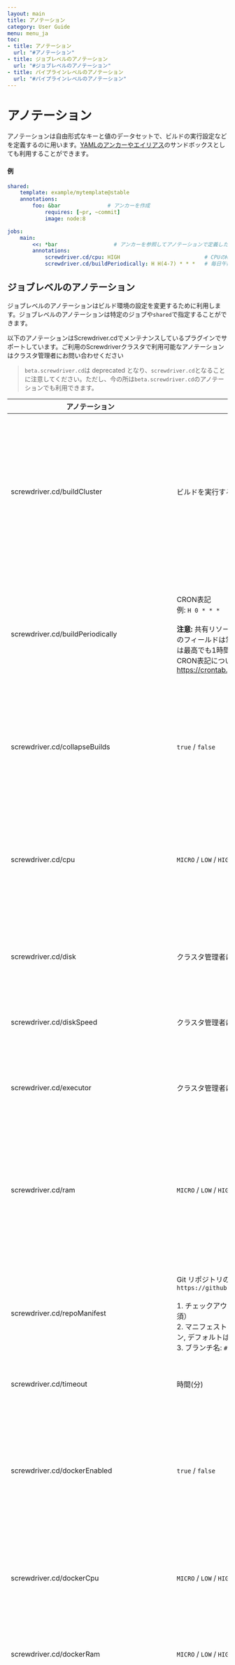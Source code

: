 ```yaml
---
layout: main
title: アノテーション
category: User Guide
menu: menu_ja
toc:
- title: アノテーション
  url: "#アノテーション"
- title: ジョブレベルのアノテーション
  url: "#ジョブレベルのアノテーション"
- title: パイプラインレベルのアノテーション
  url: "#パイプラインレベルのアノテーション"
---
```


# アノテーション

アノテーションは自由形式なキーと値のデータセットで、ビルドの実行設定などを定義するのに用います。[YAMLのアンカーやエイリアス](http://blog.daemonl.com/2016/02/yaml.html)のサンドボックスとしても利用することができます。

#### 例

```yaml
shared:
    template: example/mytemplate@stable
    annotations:
        foo: &bar               # アンカーを作成
            requires: [~pr, ~commit]
            image: node:8

jobs:
    main:
        <<: *bar                  # アンカーを参照してアノテーションで定義した設定を使用する
        annotations:
            screwdriver.cd/cpu: HIGH                           # CPUのHIGHリソースを指定
            screwdriver.cd/buildPeriodically: H H(4-7) * * *   # 毎日午前4:00から午前7:59(UTC)の間にジョブを実行します
```

## ジョブレベルのアノテーション

ジョブレベルのアノテーションはビルド環境の設定を変更するために利用します。ジョブレベルのアノテーションは特定のジョブや`shared`で指定することができます。

以下のアノテーションはScrewdriver.cdでメンテナンスしているプラグインでサポートしています。ご利用のScrewdriverクラスタで利用可能なアノテーションはクラスタ管理者にお問い合わせください

> `beta.screwdriver.cd`は deprecated となり、`screwdriver.cd`となることに注意してください。ただし、今の所は`beta.screwdriver.cd`のアノテーションでも利用できます。

| アノテーション | 値 | 説明 |
|------------|--------|-------------|
| screwdriver.cd/buildCluster | ビルドを実行するビルドクラスタ名 | 利用可能なビルドクラスタのリストは `<API URL>/v4/buildclusters` で確認できます。デフォルトでは `managedByScrewdriver: true` が設定されているクラスタにビルドがアサインされます。 あなたのリポジトリでの利用が許可されている任意のデフォルトクラスタや外部クラスタを選択することが可能です。（利用が許可されているリポジトリは`scmOrganizations`で設定されます）|
| screwdriver.cd/buildPeriodically | CRON表記<br>例: `H 0 * * *` <br><br>**注意:** 共有リソースへ急激に負荷がかかることを避けるため、「分」のフィールドは常に'H'(ハッシュを表す)を指定します。(実行頻度は最高でも1時間に1回です)<br>CRON表記については以下で確認ができます。<https://crontab.guru/> | cron表記にしたがって定期的にジョブを実行します。CRON表記のいずれの項目でも、`H` (あるいは`H/5`や`H(3-7)`のような値)を指定すると、ジョブidのハッシュに基づいて、システムが該当箇所の値を指定した範囲内のものに置き換えます。例えば、`H(3-5)`は3, 4, 5のいずれかに置き換えられます。タイムゾーンはUTCです。 |
| screwdriver.cd/collapseBuilds | `true` / `false` | `true` に設定したジョブでは `BLOCKED` 状態のビルドが最新のものに集約されます。<br>パイプライン全体に適用したい場合は `shared` に設定してください。<br>デフォルトの挙動はクラスタ設定によるので、クラスタ管理者に確認してください。 |
| screwdriver.cd/cpu | `MICRO` / `LOW` / `HIGH` / `TURBO` | k8s executorを利用する場合、ユーザーは 0.5 (`MICRO`)、2 (`LOW`)、6 (`HIGH`) 、12 (`TURBO`) CPUの中から選択可能です。<br>k8s-vm executorを利用する場合は、1 (`MICRO`)、2 (`LOW`)、6 (`HIGH`)、12 (`TURBO`) CPU の中から選択可能です。<br>いずれの場合もデフォルト値は`LOW`となります。 |
| screwdriver.cd/disk | クラスタ管理者にご確認ください | `k8s-vm` executorを利用する場合、ユーザーは20 GB (`LOW`) と50 GB (`HIGH`) と 100 GB (`TURBO`) からディスクスペースを選択可能です。デフォルトは `LOW` です。 |
| screwdriver.cd/diskSpeed | クラスタ管理者にご確認ください | `k8s-vm` executorを利用する場合、ユーザーはディスクスピードの異なるマシンの中から選択可能です。ディスクスピードはデフォルトでは指定がありません。 |
| screwdriver.cd/executor | クラスタ管理者にご確認ください | ビルドの実行環境を指定します。VMやkubernetesポッド、dockerコンテナ、Jenkinsエージェントなどでビルドを実行するように設定できます。 |
| screwdriver.cd/ram | `MICRO` / `LOW` / `HIGH` / `TURBO` | k8s executorを利用する場合、ユーザーは 1 GB (MICRO)、 2 GB (LOW)、12 GB (HIGH)、16 GB (TURBO) RAMの中から選択可能です。<br>k8s-vm executorを利用する場合は、1 GB (MICRO)、2 GB (LOW)、12 GB (HIGH)、 16 GB (TURBO) RAMの中から選択可能です。<br>いずれの場合もデフォルト値はLOWとなります。 |
| screwdriver.cd/repoManifest | Git リポジトリのチェックアウト URL です。例: `https://github.com/org/repo.git/manifestFilePath.xml#branch` <br><br>1. チェックアウト URL: `https://github.com/org/repo.git` (必須）<br>2. マニフェストファイルのパス: `manifestFilePath.xml` (オプション, デフォルトは `default.xml`)<br>3. ブランチ名: `#branch` (オプション, デフォルトは `#master`) | [Repo](https://gerrit.googlesource.com/git-repo) は Git 上に構築されたリポジトリ管理ツールです。この値は repo マニフェスト `xml` ファイルを含む Git リポジトリのチェックアウト URL です。この値が指定されていると、Screwdriver は `xml` ファイルの設定に従ってソースコードをチェックアウトします。 |
| screwdriver.cd/timeout | 時間(分) | ビルドがタイムアウトとなる時間(分)を指定できます。デフォルト値は90 分です。 |
| screwdriver.cd/dockerEnabled | `true` / `false` | k8s executor利用時に`true`に設定するとビルドコンテナと一緒にDocker-in-Dockerコンテナが起動し、DockerビルドやDockerイメージの起動が可能になります。このフラグをユーザーのyamlで設定するのに加え、クラスタ管理者がdocker in docker機能を有効にしている必要があります。 (cluster-managementのページをご覧ください) |
| screwdriver.cd/dockerCpu | `MICRO` / `LOW` / `HIGH` / `TURBO` | k8s executorを利用していてDockerが有効な場合、Dockerコンテナで使用するCPU数を設定することができます。設定される値については`screwdriver.cd/cpu`の説明をご覧ください。 |
| screwdriver.cd/dockerRam | `MICRO` / `LOW` / `HIGH` / `TURBO` | k8s executorを利用していてDockerが有効な場合、Dockerコンテナで使用するメモリ容量を設定することができます。設定される値については`screwdriver.cd/ram`の説明をご覧ください。 |
| screwdriver.cd/coverageScope | `pipeline` / `job` | カバレッジプラグインを利用している場合に、プロジェクトを作成するスコープを設定できます。デフォルト値はクラスタの設定(e.g. `COVERAGE_SONAR_ENTERPRISE`)によるので、クラスタ管理者にご確認ください。 |
| screwdriver.cd/displayName | パイプライングラフに表示するジョブ名 | パイプライングラフに表示するジョブ名を、yamlのユニーク制約に縛られない自由な名前にできます。 |
| screwdriver.cd/mergeSharedSteps | `true` / `false` | テンプレートを利用している場合に、`true`に設定するとsharedとjobに定義したstepsをマージします。デフォルトは`false`です。 |
| screwdriver.cd/manualStartEnabled | `true` / `false` | これが`false`に設定されていると、UIでジョブを起動することができません。デフォルトは`true` です。|
| screwdriver.cd/terminationGracePeriodSeconds | 時間(秒) | ビルドが停止する前にteardownステップを実行するための猶予時間(秒)を設定できます。デフォルトは `'60'` 秒で、最大は `'120'` 秒です。殆どの場合、デフォルト以上の時間は必要ありません。 |

## パイプラインレベルのアノテーション

パイプラインレベルのアノテーションはパイプライン全体の設定を変更するために利用します。パイプラインレベルのアノテーションの指定箇所はジョブや`shared`と同じです。これらのアノテーションはパイプラインのSCMブランチで設定される必要があるため、プルリクエストでは変更できません。

 | アノテーション | 値 | 説明 |
 |------------|--------|-------------|
 | screwdriver.cd/restrictPR | `none` / `all` / `fork` / `branch` | PRジョブが実行されないように制限します。`none` の場合は制限なしを意味します。`all` の場合はすべてのPRジョブ実行を制限します。`fork` はフォークされたリポジトリからのPRを制限します。`branch` はブランチからのPRを制限します。 |
| screwdriver.cd/chainPR    | `false` / `true` | デフォルトは`false`です。`false`の場合、PRは`requires`に`~pr`を設定しているジョブのみトリガーします。`true`を指定した場合、PRは`requires`に`~pr`を設定しているジョブだけでなく、その後続のジョブも順番にトリガーします。サンプルリポジトリ: <https://github.com/screwdriver-cd-test/chain-pr-example> |
| screwdriver.cd/pipelineDescription | パイプラインの説明文 | パイプラインページに説明文を表示します。 |
| screwdriver.cd/useDeployKey | `false` / `true` | デフォルトは`false`です。ScrewdriverのビルドをユーザーのAWSアカウントで実行する場合、`git checkout`のために`true`を指定する必要があります。 |